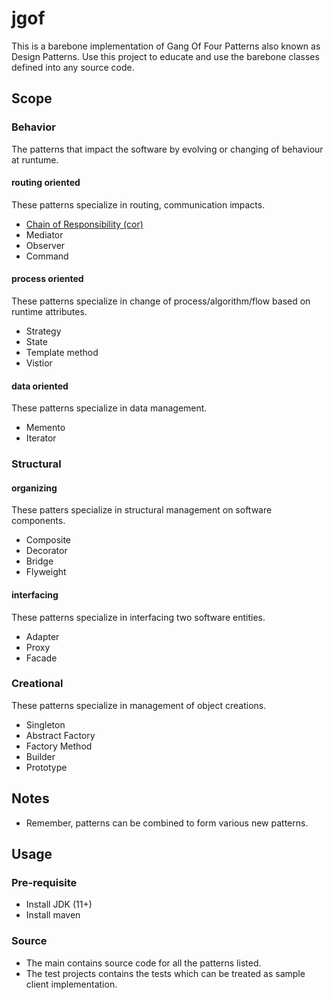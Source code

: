 # jgof

This is a barebone implementation of Gang Of Four Patterns also known as Design Patterns. 
Use this project to educate and use the barebone classes defined into any source code. 

## Scope
### Behavior
The patterns that impact the software by evolving or changing of behaviour at runtume.
#### routing oriented
These patterns specialize in routing, communication impacts.
- [Chain of Responsibility (cor)](./src/main/java/org/algoyog/jgof/behavior/routing/cor/cor.md)
- Mediator
- Observer
- Command
#### process oriented
These patterns specialize in change of process/algorithm/flow based on runtime attributes.
- Strategy
- State
- Template method
- Vistior

#### data oriented
These patterns specialize in data management.
- Memento
- Iterator


### Structural
#### organizing
These patters specialize in structural management on software components.
- Composite
- Decorator
- Bridge
- Flyweight

#### interfacing
These patterns specialize in interfacing two software entities.
- Adapter
- Proxy
- Facade

### Creational
These patterns specialize in management of object creations.
- Singleton
- Abstract Factory
- Factory Method
- Builder
- Prototype

## Notes
- Remember, patterns can be combined to form various new patterns.


## Usage
### Pre-requisite
- Install JDK (11+)
- Install maven
### Source 
- The main contains source code for all the patterns listed.
- The test projects contains the tests which can be treated as sample client implementation.
